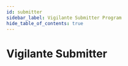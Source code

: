 ```yaml
---
id: submitter
sidebar_label: Vigilante Submitter Program
hide_table_of_contents: true
---
```


# Vigilante Submitter
